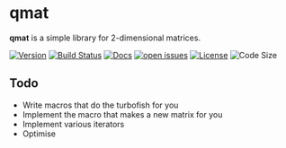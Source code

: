 # qmat
**qmat** is a simple library for 2-dimensional matrices.

[![Version](https://img.shields.io/crates/v/qmat)](https://crates.io/crates/qmat)
[![Build Status](https://img.shields.io/github/workflow/status/Breadinator/qmat/Rust)](https://github.com/Breadinator/qmat/actions/workflows/rust.yml)
[![Docs](https://img.shields.io/docsrs/qmat)](https://docs.rs/qmat/latest)
[![open issues](https://img.shields.io/github/issues-raw/Breadinator/qmat)](https://github.com/Breadinator/qmat/issues)
[![License](https://img.shields.io/github/license/Breadinator/qmat)](https://github.com/Breadinator/qmat/blob/main/LICENSE)
![Code Size](https://img.shields.io/github/languages/code-size/Breadinator/qmat)

## Todo
* Write macros that do the turbofish for you
* Implement the macro that makes a new matrix for you
* Implement various iterators 
* Optimise